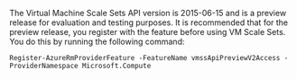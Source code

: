 The Virtual Machine Scale Sets API version is 2015-06-15 and is a preview release for evaluation and testing purposes. It is recommended that for the preview release, you register with the feature before using VM Scale Sets. You do this by running the following command:

```
Register-AzureRmProviderFeature -FeatureName vmssApiPreviewV2Access -ProviderNamespace Microsoft.Compute
```